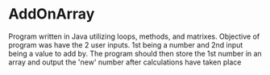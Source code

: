 # AddOnArray
Program written in Java utilizing loops, methods, and matrixes. Objective of program was have the 2 user inputs. 1st being a number and 2nd input being a value to add by. The program should then store the 1st number in an array and output the 'new' number after calculations have taken place
